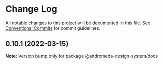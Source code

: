 # Change Log

All notable changes to this project will be documented in this file.
See [Conventional Commits](https://conventionalcommits.org) for commit guidelines.

## 0.10.1 (2022-03-15)

**Note:** Version bump only for package @andromeda-design-system/docs
